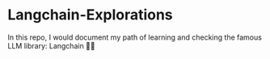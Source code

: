 # Langchain-Explorations
In this repo, I would document my path of learning and checking the famous LLM library: Langchain 🦜️🔗
